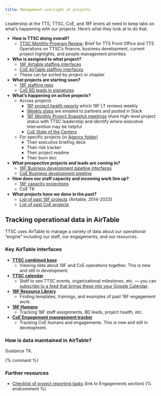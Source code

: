 ```yaml
---
title: Management oversight of projects
---
```


Leadership at the TTS, TTSC, CoE, and 18F levels all need to keep tabs on what’s happening with our projects. Here’s what they look at to do that.

- **How is TTSC doing overall?**
  - [TTSC Monthly Program Review](https://drive.google.com/drive/folders/1GZhnFA2yNrlYhZszAu_fezZ7Qrl3DEKP): Brief for TTS Front Office and TTS Operations on TTSC’s finance, business development, current project highlights, and people management priorities
- **Who is assigned to what project?**
  - [18F Airtable staffing interfaces](https://airtable.com/appsLLLryeqBK2V9d/pagH8pnJhLcix3V2v?CJpsb=allRecords)
  - [CoE AirTable staffing interfaces](https://airtable.com/appde6nxcyY2NVG4E/pagEMG6s8fenIWCkU)
  - These can be sorted by project or chapter
- **What projects are starting soon?**
  - [18F staffing repo](https://github.com/18F/staffing/issues)
  - [CoE BD leads in signatures](https://airtable.com/appde6nxcyY2NVG4E/paga9X5WQBBNKSIcS)
- **What’s happening on active projects?**
  - Across projects
    - [18F project health reports](https://airtable.com/appsLLLryeqBK2V9d/pagdt0x1ob5jVASh6?Xq8ld=sfsocbdU0K2Vsxnpd) which 18F LT reviews weekly
    - [Weekly ships](https://gsa.enterprise.slack.com/archives/C4HGPF9QA) are emailed to partners and posted in Slack
    - [18F Monthly Project Snapshot meetings](https://drive.google.com/drive/folders/1KPLs6gNkRjHS-eFzHUvmP6wu8GyVJgoO) share high-level project status with TTSC leadership and identify where executive intervention may be helpful
    - [CoE State of the Centers](https://airtable.com/appde6nxcyY2NVG4E/pagjOUUulLtGB85zH?uBQYc=rec4SqXJxMQVnP7zB)
  - For specific projects (in [Agency folder](https://drive.google.com/drive/folders/1_7ZD6nozGJd4fjOsa473j0KYvN0rIwUg))
    - Their executive briefing deck
    - Their risk tracker
    - Their project readme
    - Their burn doc
- **What prospective projects and leads are coming in?**
  - [18F Business development pipeline interfaces](https://airtable.com/appsLLLryeqBK2V9d/pagZwxjxxbuYBIItC)
  - [CoE Business development pipeline](https://airtable.com/appde6nxcyY2NVG4E/paga9X5WQBBNKSIcS)
- **How does our staff capacity and incoming work line up?**
  - [18F capacity projections](https://docs.google.com/spreadsheets/d/1Ero0A-o_VlB-rlHFnOiiM8KMPDZqAU_n1E2OnsL_Slk/edit?gid=508470679#gid=508470679)
  - CoE TK
- **What projects have we done in the past?**
  - [List of past 18F projects](https://airtable.com/appH9BA2ezbDuXqhH/tblCdG6BatRBR0j48/viwCjBdbLstTDtq1K?blocks=hide) (Airtable, 2014-2023)
  - [List of past CoE projects](https://airtable.com/appde6nxcyY2NVG4E/tblM1wWqsnI2YPvmc/viwYbLdiSvmUKm7zf?blocks=hide)

## Tracking operational data in AirTable

TTSC uses AirTable to manage a variety of data about our operational “engine” including our staff, our engagements, and our resources.

### Key AirTable interfaces

- **[TTSC combined base](https://airtable.com/appFD087Gd8jhztYz?ao=cmVjZW50)**
  - Viewing data about 18F and CoE operations together. This is new and still in development.
- **[TTSC calendar](https://airtable.com/appN6llr7h1vUry6P/pag1kYDFRwB6qUilp?cmpsj=allRecords)**
   - Staff to see TTSC events, organizational milestones, etc. — you can [subscribe to a feed that brings these into your Google Calendar](https://airtable.com/appN6llr7h1vUry6P/pag0aA4Lrc6QZta3Q).
- **[18F Resource Library](https://airtable.com/appkBrEBVTMd9M5VC/pagyCKyWNdrBCgvP1)**
  - Finding templates, trainings, and examples of past 18F engagement work.
- **[18F Humans](https://airtable.com/appsLLLryeqBK2V9d/pag7RqRJYNNCXuBsl)**
  - Tracking 18F staff assignments, BD leads, project health, etc.
- **[CoE Engagement management tracker](https://airtable.com/appde6nxcyY2NVG4E/tblWc6oYuYa3TLngE/viwHYfeZUj2aiYWi9?blocks=hide)**
  - Tracking CoE humans and engagements. This is new and still in development.

### How is data maintained in AirTable?

Guidance TK.

{% comment %}
### Further resources

* [Checklist of project reporting tasks](#TODO) (link to Engagements section)
{% endcomment %}
